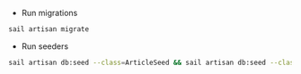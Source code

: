 - Run migrations
```sh
sail artisan migrate
```

- Run seeders
```sh
sail artisan db:seed --class=ArticleSeed && sail artisan db:seed --class=ArticleTagSeed
```